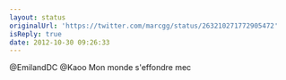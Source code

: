 ```yaml
---
layout: status
originalUrl: 'https://twitter.com/marcgg/status/263210271772905472'
isReply: true
date: 2012-10-30 09:26:33
---
```


@EmilandDC @Kaoo Mon monde s'effondre mec
